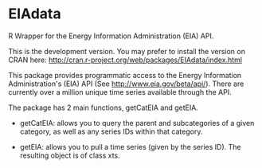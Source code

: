 EIAdata
=======

R Wrapper for the Energy Information Administration (EIA) API.  

This is the development version.  You may prefer to install the version on CRAN here: http://cran.r-project.org/web/packages/EIAdata/index.html

This package provides programmatic access to the Energy Information Administration's (EIA) API (See http://www.eia.gov/beta/api/).  There are currently over a million unique time series available through the API.

The package has 2 main functions, getCatEIA and getEIA.

* getCatEIA: allows you to query the parent and subcategories of a given category, as well as any series IDs within that category.

* getEIA: allows you to pull a time series (given by the series ID).  The resulting object is of class xts. 

 

